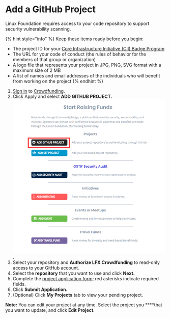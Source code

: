 # Add a GitHub Project

Linux Foundation requires access to your code repository to support security vulnerability scanning.

{% hint style="info" %}
Keep these items ready before you begin:

* The project ID for your [Core Infrastructure Initiative \(CII\) Badge Program](https://www.coreinfrastructure.org/programs/badge-program/) 
* The URL for your code of conduct \(the rules of behavior for the members of that group or organization\)
* A logo file that represents your project in JPG, PNG, SVG format with a maximum size of 2 MB
* A list of names and email addresses of the individuals who will benefit from working on the project
{% endhint %}

1. [Sign in](../../sso/sign-in/) to [Crowdfunding](https://funding.communitybridge.org/).
2. Click Apply and select **ADD GITHUB PROJECT.**  ![](../../.gitbook/assets/add-github-project.png)**.**
3. Select your repository and **Authorize LFX Crowdfunding** to read-only access to your GitHub account.
4. Select the **repository** that you want to use and click **Next.**
5. Complete the [project application form](../project-application.md); red asterisks indicate required fields.
6. Click **Submit Application.**
7. \(Optional\) Click **My Projects** tab to view your pending project.

**Note:** You can edit your project at any time. Select the project you ****that you want to update, and click **Edit Project**.

